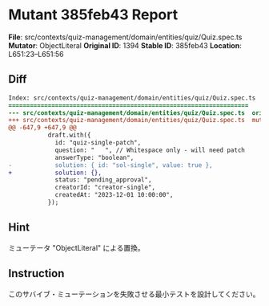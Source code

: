 # Mutant 385feb43 Report

**File**: src/contexts/quiz-management/domain/entities/quiz/Quiz.spec.ts
**Mutator**: ObjectLiteral
**Original ID**: 1394
**Stable ID**: 385feb43
**Location**: L651:23–L651:56

## Diff

```diff
Index: src/contexts/quiz-management/domain/entities/quiz/Quiz.spec.ts
===================================================================
--- src/contexts/quiz-management/domain/entities/quiz/Quiz.spec.ts	original
+++ src/contexts/quiz-management/domain/entities/quiz/Quiz.spec.ts	mutated #1394
@@ -647,9 +647,9 @@
           draft.with({
             id: "quiz-single-patch",
             question: "   ", // Whitespace only - will need patch
             answerType: "boolean",
-            solution: { id: "sol-single", value: true },
+            solution: {},
             status: "pending_approval",
             creatorId: "creator-single",
             createdAt: "2023-12-01 10:00:00",
           });
```

## Hint

ミューテータ "ObjectLiteral" による置換。

## Instruction

このサバイブ・ミューテーションを失敗させる最小テストを設計してください。

